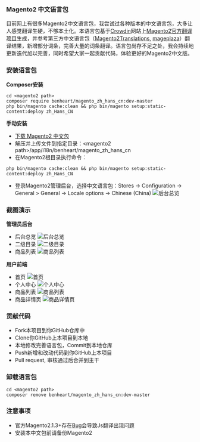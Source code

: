 ### Magento2 中文语言包
目前网上有很多Magento2中文语言包，我尝试过各种版本的中文语言包，大多让人感觉翻译生硬，不够本土化。本语言包基于[Crowdin](https://crowdin.com/)网站上[Magento2官方翻译项目](https://crowdin.com/project/magento-2/zh-CN)生成，并参考第三方中文语言包（[Magento2Translations](https://github.com/Magento2Translations/language_zh_hans_cn), [mageplaza](https://github.com/mageplaza/magento-2-chinese-language-pack)）翻译结果，新增部分词条，完善大量的词条翻译。语言包尚存不足之处，我会持续地更新迭代加以完善，同时希望大家一起贡献代码，体验更好的Magento2中文版。

### 安装语言包
**Composer安装**
```
cd <magento2 path>
composer require benheart/magento_zh_hans_cn:dev-master
php bin/magento cache:clean && php bin/magento setup:static-content:deploy zh_Hans_CN
```
**手动安装**
- [下载 Magento2 中文包](https://github.com/benheart/magento_zh_hans_cn/archive/master.zip)
- 解压并上传文件到指定目录：\<magento2 path\>/app/i18n/benheart/magento_zh_hans_cn
- 在Magento2根目录执行命令：
```
php bin/magento cache:clean && php bin/magento setup:static-content:deploy zh_Hans_CN
```
- 登录Magento2管理后台，选择中文语言包：Stores -> Configuration -> General > General -> Locale options -> Chinese (China)
![后台总览](http://i.imgur.com/1zS25hH.png)

### 截图演示
**管理员后台**
- 后台总览
![后台总览](http://i.imgur.com/dc6h7iV.png)
- 二级目录
![二级目录](http://i.imgur.com/ocvTAlt.png)
- 商品列表
![商品列表](http://i.imgur.com/hVlMnrm.png)

**用户前端**
- 首页
![首页](http://i.imgur.com/tKuVJO4.png)
- 个人中心
![个人中心](http://i.imgur.com/FYGpSfB.png)
- 商品列表
![商品列表](http://i.imgur.com/GXnGFvQ.png)
- 商品详情页
![商品详情页](http://i.imgur.com/2CAWCk4.png)

### 贡献代码
- Fork本项目到你GitHub仓库中
- Clone你GitHub上本项目到本地
- 本地修改完善语言包，Commit到本地仓库
- Push新增和改动代码到你GitHub上本项目
- Pull request, 审核通过后合并到主干

### 卸载语言包
```
cd <magento2 path>
composer remove benheart/magento_zh_hans_cn:dev-master
```

### 注意事项
- 官方Magento2.1.3+存在[Bug](https://github.com/magento/magento2/issues/7862)会导致Js翻译出现问题
- 安装本中文包前请备份Magento2